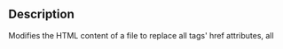 
## Description

Modifies the HTML content of a file to replace all <link> tags' href attributes, all <script> tags' src attributes, and all <img> src attributes by default, also provides support for custom modification of tags and attribute with Django template tags, and adds {% load static %} to the beginning of the file.


## Installation

To use the function, simply install the package with pip, by default beautifulsoup4 library will be in install using the code below but incase there is any problem, you can install it via pip:

```bash
    pip install html2django
```

## Usage

```python

from djangohtml import djangoify

djangoify('index.html') 
# modify the index.html file in place
```

## Example

Suppose you have an HTML file named index.html that looks like this:

```html

<!DOCTYPE html>
<html>
<head>
    <title>My Website</title>
    <link rel="stylesheet" href="styles.css">
    <script src="script.js"></script>
</head>
<body>
    <h1>Hello, World!</h1>
    <img src="image.png">
</body>
</html>
```

Running the djangoify() function on this file: 

```python

    djangoify('index.html')
``` 

will modify the file to look like this:

```html

    {% load static %}
    <!DOCTYPE html>
    <html>
    <head>
        <title>My Website</title>
        <link href="{% static 'styles.css' %}" rel="stylesheet">
        <script src="{% static 'script.js' %}"></script>
    </head>
    <body>
        <h1>Hello, World!</h1>
        <img src="{% static 'image.png' %}">
    </body>
    </html>
```

Here, the <link>, <script>, and <img> tags' href and src attributes have been replaced with Django template tags, and {% load static %} has been added to the beginning of the file.

# Parameters

    - file (str): The path to the input HTML file.
    - custom_tag (str): Custom html tag to modify. To be used with the custom_attr parameter.
    - custom_attr (str): Custom html attribute of the custom_tag.
    - custom_value (any): The value of the - custom attribute.

# Returns

None: The function modifies the input file in place.

# Raises

FileNotFoundError: If the input file cannot be found or accessed.



# Authors

- [@haxsys](https://github.com/devoply-dev)